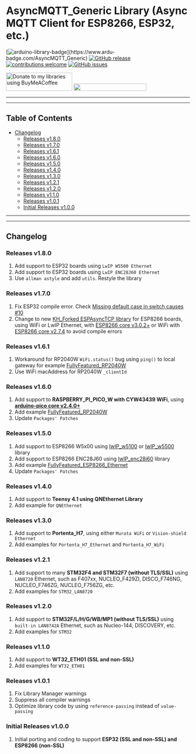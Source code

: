 # AsyncMQTT_Generic Library (Async MQTT Client for ESP8266, ESP32, etc.)

[![arduino-library-badge](https://www.ardu-badge.com/badge/AsyncMQTT_Generic.svg?)](https://www.ardu-badge.com/AsyncMQTT_Generic)
[![GitHub release](https://img.shields.io/github/release/khoih-prog/AsyncMQTT_Generic.svg)](https://github.com/khoih-prog/AsyncMQTT_Generic/releases)
[![contributions welcome](https://img.shields.io/badge/contributions-welcome-brightgreen.svg?style=flat)](#Contributing)
[![GitHub issues](https://img.shields.io/github/issues/khoih-prog/AsyncMQTT_Generic.svg)](http://github.com/khoih-prog/AsyncMQTT_Generic/issues)


<a href="https://www.buymeacoffee.com/khoihprog6" title="Donate to my libraries using BuyMeACoffee"><img src="https://cdn.buymeacoffee.com/buttons/v2/default-yellow.png" alt="Donate to my libraries using BuyMeACoffee" style="height: 50px !important;width: 181px !important;" ></a>
<a href="https://www.buymeacoffee.com/khoihprog6" title="Donate to my libraries using BuyMeACoffee"><img src="https://img.shields.io/badge/buy%20me%20a%20coffee-donate-orange.svg?logo=buy-me-a-coffee&logoColor=FFDD00" style="height: 20px !important;width: 200px !important;" ></a>

---
---

## Table of Contents

* [Changelog](#changelog)
	* [Releases v1.8.0](#releases-v180)
	* [Releases v1.7.0](#releases-v170)
	* [Releases v1.6.1](#releases-v161)
	* [Releases v1.6.0](#releases-v160)
	* [Releases v1.5.0](#releases-v150)
	* [Releases v1.4.0](#releases-v140)
	* [Releases v1.3.0](#releases-v130)
	* [Releases v1.2.1](#releases-v121)
	* [Releases v1.2.0](#releases-v120)
	* [Releases v1.1.0](#releases-v110)
	* [Releases v1.0.1](#releases-v101)
  * [Initial Releases v1.0.0](#Initial-Releases-v100)

---
---

## Changelog

### Releases v1.8.0

1. Add support to ESP32 boards using `LwIP W5500 Ethernet`
2. Add support to ESP32 boards using `LwIP ENC28J60 Ethernet`
3. Use `allman astyle` and add `utils`. Restyle the library

### Releases v1.7.0

1. Fix ESP32 compile error. Check [Missing default case in switch causes #10](https://github.com/khoih-prog/AsyncMQTT_Generic/issues/10)
2. Change to new [KH_Forked ESPAsyncTCP library](https://github.com/khoih-prog/ESPAsyncTCP) for ESP8266 boards, using WiFi or LwIP Ethernet, with [ESP8266 core v3.0.2+](https://github.com/esp8266/Arduino/releases/tag/3.0.2) or WiFi with [ESP8266 core v2.7.4](https://github.com/esp8266/Arduino/releases/tag/2.7.4) to avoid compile errors

### Releases v1.6.1

1. Workaround for RP2040W `WiFi.status()` bug using `ping()` to local gateway for example [FullyFeatured_RP2040W](examples/RP2040W/FullyFeatured_RP2040W)
2. Use WiFi macAddress for RP2040W `_clientId`

### Releases v1.6.0

1. Add support to **RASPBERRY_PI_PICO_W with CYW43439 WiFi**, using [**arduino-pico core v2.4.0+**](https://github.com/earlephilhower/arduino-pico)
2. Add example [FullyFeatured_RP2040W](examples/RP2040W/FullyFeatured_RP2040W)
3. Update `Packages' Patches`

### Releases v1.5.0

1. Add support to ESP8266 W5x00 using [lwIP_w5100](https://github.com/esp8266/Arduino/tree/master/libraries/lwIP_w5100) or [lwIP_w5500](https://github.com/esp8266/Arduino/tree/master/libraries/lwIP_w5500) library
2. Add support to ESP8266 ENC28J60 using [lwIP_enc28j60](https://github.com/esp8266/Arduino/tree/master/libraries/lwIP_enc28j60) library
3. Add example [FullyFeatured_ESP8266_Ethernet](examples/ESP8266/FullyFeatured_ESP8266_Ethernet)
4. Update `Packages' Patches`

### Releases v1.4.0

1. Add support to **Teensy 4.1 using QNEthernet Library**
2. Add example for `QNEthernet`

### Releases v1.3.0

1. Add support to **Portenta_H7**, using either `Murata WiFi` or `Vision-shield Ethernet`
2. Add examples for `Portenta_H7_Ethernet` and `Portenta_H7_WiFi`

### Releases v1.2.1

1. Add support to many **STM32F4 and STM32F7 (without TLS/SSL)** using `LAN8720` Ethernet, such as F407xx, NUCLEO_F429ZI, DISCO_F746NG, NUCLEO_F746ZG, NUCLEO_F756ZG, etc.
2. Add examples for `STM32_LAN8720`

### Releases v1.2.0

1. Add support to **STM32F/L/H/G/WB/MP1 (without TLS/SSL)** using `built-in LAN8742A` Ethernet, such as Nucleo-144, DISCOVERY, etc.
2. Add examples for `STM32`

### Releases v1.1.0

1. Add support to **WT32_ETH01 (SSL and non-SSL)**
2. Add examples for `WT32_ETH01`


### Releases v1.0.1

1. Fix Library Manager warnings
2. Suppress all compiler warnings
3. Optimize library code by using `reference-passing` instead of `value-passing`

### Initial Releases v1.0.0

1. Initial porting and coding to support **ESP32 (SSL and non-SSL) and ESP8266 (non-SSL)**
